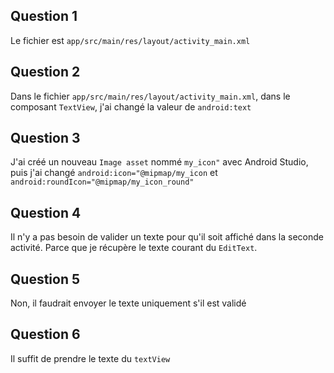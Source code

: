 ## Question 1

Le fichier est `app/src/main/res/layout/activity_main.xml`

## Question 2

Dans le fichier `app/src/main/res/layout/activity_main.xml`, dans le composant `TextView`, j'ai changé la valeur de `android:text`

## Question 3

J'ai créé un nouveau `Image asset` nommé `my_icon"` avec Android Studio, puis j'ai changé `android:icon="@mipmap/my_icon` et `android:roundIcon="@mipmap/my_icon_round"`

## Question 4

Il n'y a pas besoin de valider un texte pour qu'il soit affiché dans la seconde activité. Parce que je récupère le texte courant du `EditText`.

## Question 5

Non, il faudrait envoyer le texte uniquement s'il est validé

## Question 6

Il suffit de prendre le texte du `textView`